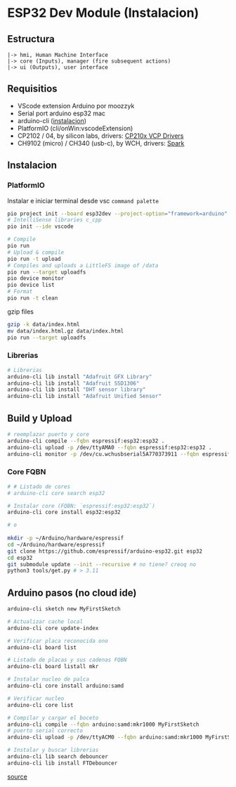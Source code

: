 # ESP32 Dev Module (Instalacion)

## Estructura
```
|-> hmi, Human Machine Interface
|-> core (Inputs), manager (fire subsequent actions)
|-> ui (Outputs), user interface
```
## Requisitios

- VScode extension Arduino por moozzyk
- Serial port arduino esp32 mac
- arduino-cli ([instalacion](https://docs.arduino.cc/arduino-cli/installation/))
- PlatformIO (cli/onWin:vscodeExtension)
- CP2102 / 04, by silicon labs, drivers: [CP210x VCP Drivers](https://www.silabs.com/developer-tools/usb-to-uart-bridge-vcp-drivers?tab=downloads)
- CH9102 (micro) / CH340 (usb-c), by WCH, drivers: [Spark](https://sparks.gogo.co.nz/ch340.html)

## Instalacion

### PlatformIO
Instalar e iniciar terminal desde vsc `command palette`
```bash
pio project init --board esp32dev --project-option="framework=arduino"
# IntelliSense libraries c_cpp
pio init --ide vscode
```
```bash
# Compile
pio run
# Upload & compile
pio run -t upload
# Compiles and uploads a LittleFS image of /data
pio run --target uploadfs 
pio device monitor
pio device list
# Format
pio run -t clean
``` 
gzip files
```bash
gzip -k data/index.html
mv data/index.html.gz data/index.html
pio run --target uploadfs
```
### Librerias 

```bash
# Librerias
arduino-cli lib install "Adafruit GFX Library"
arduino-cli lib install "Adafruit SSD1306"
arduino-cli lib install "DHT sensor library"
arduino-cli lib install "Adafruit Unified Sensor"
```

## Build y Upload

```bash
# reemplazar puerto y core
arduino-cli compile --fqbn espressif:esp32:esp32 .
arduino-cli upload -p /dev/ttyAMA0 --fqbn espressif:esp32:esp32 .
arduino-cli monitor -p /dev/cu.wchusbserial5A770373911 --fqbn espressif:esp32:esp32 -c baudrate=115200
```

### Core FQBN

```bash
# # Listado de cores
# arduino-cli core search esp32

# Instalar core (FQBN: `espressif:esp32:esp32`)
arduino-cli core install esp32:esp32

# o
    
mkdir -p ~/Arduino/hardware/espressif
cd ~/Arduino/hardware/espressif
git clone https://github.com/espressif/arduino-esp32.git esp32
cd esp32
git submodule update --init --recursive # no tiene? creoq no
python3 tools/get.py # > 3.11
```

## Arduino pasos (no cloud ide)

```bash
arduino-cli sketch new MyFirstSketch

# Actualizar cache local
arduino-cli core update-index

# Verificar placa reconocida ono
arduino-cli board list

# Listado de placas y sus cadenas FQBN
arduino-cli board listall mkr

# Instalar nucleo de palca
arduino-cli core install arduino:samd

# Verificar nucleo
arduino-cli core list

# Compilar y cargar el boceto
arduino-cli compile --fqbn arduino:samd:mkr1000 MyFirstSketch
# puerto serial correcto
arduino-cli upload -p /dev/ttyACM0 --fqbn arduino:samd:mkr1000 MyFirstSketch

# Instalar y buscar librerias
arduino-cli lib search debouncer
arduino-cli lib install FTDebouncer
```
[source](https://arduino-github-io.translate.goog/arduino-cli/0.35/getting-started/?_x_tr_sl=en&_x_tr_tl=es&_x_tr_hl=es&_x_tr_pto=tc)